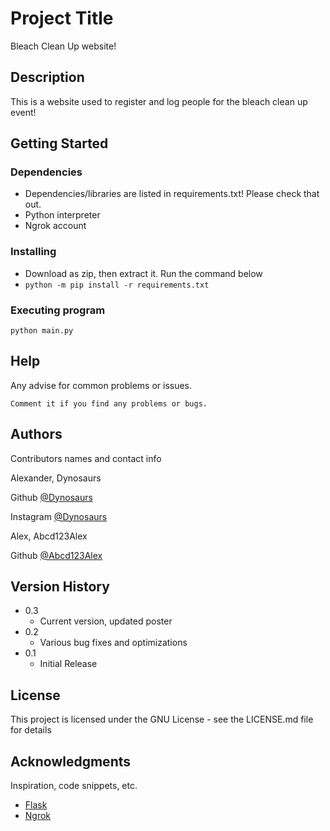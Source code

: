 # Project Title

Bleach Clean Up website!

## Description

This is a website used to register and log people for the bleach clean up event!

## Getting Started

### Dependencies

* Dependencies/libraries are listed in requirements.txt! Please check that out.
* Python interpreter
* Ngrok account

### Installing

* Download as zip, then extract it. Run the command below
* ``` python -m pip install -r requirements.txt ```

### Executing program

```
python main.py
```

## Help

Any advise for common problems or issues.
```
Comment it if you find any problems or bugs.
```

## Authors

Contributors names and contact info

Alexander, Dynosaurs

Github [@Dynosaurs](https://github.com/Dynosuars)

Instagram [@Dynosaurs](https://www.instagram.com/dynosuars/)

Alex, Abcd123Alex

Github [@Abcd123Alex](https://github.com/abcd123alex)

## Version History
* 0.3
    * Current version, updated poster
* 0.2
    * Various bug fixes and optimizations
* 0.1
    * Initial Release

## License

This project is licensed under the GNU License - see the LICENSE.md file for details

## Acknowledgments

Inspiration, code snippets, etc.
* [Flask](https://github.com/pallets/flask)
* [Ngrok](https://ngrok.com/)
